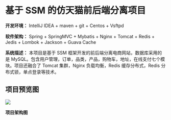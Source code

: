 # 基于 SSM 的仿天猫前后端分离项目

**开发环境：** IntelliJ IDEA + maven + git + Centos + Vsftpd



**软件架构：** Spring + SpringMVC + Mybatis + Nginx + Tomcat + Redis + Jedis + Lombok + Jackson + Guava Cache



**系统描述：** 本项目是基于 SSM 框架开发的前后端分离电商网站，数据库采用的是 MySQL。包含用户管理，订单，品类，产品，购物车，地址，在线支付七个模块。项目还融合了 Tomcat 集群，Nginx 负载均衡，Redis 缓存分布式，Redis 分布式锁，单点登录等技术。



## 项目预览图

<img src="https://raw.githubusercontent.com/xiehanghang/mmall/master/README-img/mmall-gif.gif">



**项目架构图**





## 



